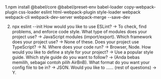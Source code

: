 
1.npm install @babel/core @babel/preset-env babel-loader copy-webpack-plugin css-loader eslint html-webpack-plugin style-loader webpack webpack-cli webpack-dev-server webpack-merge --save-dev

2. npx eslint --init
How would you like to use ESLint? -> To check, find problems, and enforce code style.
What type of modules does your project use? -> JavaScript modules (import/export).
Which framework does your project use? -> None of these.
Does your project use TypeScript? -> N.
Where does your code run? -> Browser, Node.
How would you like to define a style for your project? -> Use a popular style guide.
Which style guide do you want to follow? -> (Anda bebas memilih, sebagai contoh pilih AirBnB).
What format do you want your config file to be in? -> JSON.
Would you like to …… (rest of questions) -> Y.


